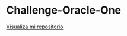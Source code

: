 # Challenge-Oracle-One

<a href="https://tostajr.github.io/Challenge-Oracle-One/">Visualiza mi repositorio</a>
